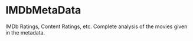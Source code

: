 # IMDbMetaData
IMDb Ratings, Content Ratings, etc. Complete analysis of the movies given in the metadata.

